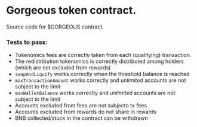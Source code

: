 # Gorgeous token contract.

Source code for $GORGEOUS contract.

### Tests to pass:
- Tokenomics fees are correctly taken from each (qualifying) transaction.
- The redistribution tokenomics is correctly distributed among holders (which are not excluded from rewards)
- `swapAndLiquify` works correctly when the threshold balance is reached
- `maxTransactionAmount` works correctly and *unlimited* accounts are not subject to the limit
- `maxWalletBalance` works correctly and *unlimited* accounts are not subject to the limit
- Accounts excluded from fees are not subjecto tx fees
- Accounts excluded from rewards do not share in rewards
- BNB collected/stuck in the contract can be withdrawn